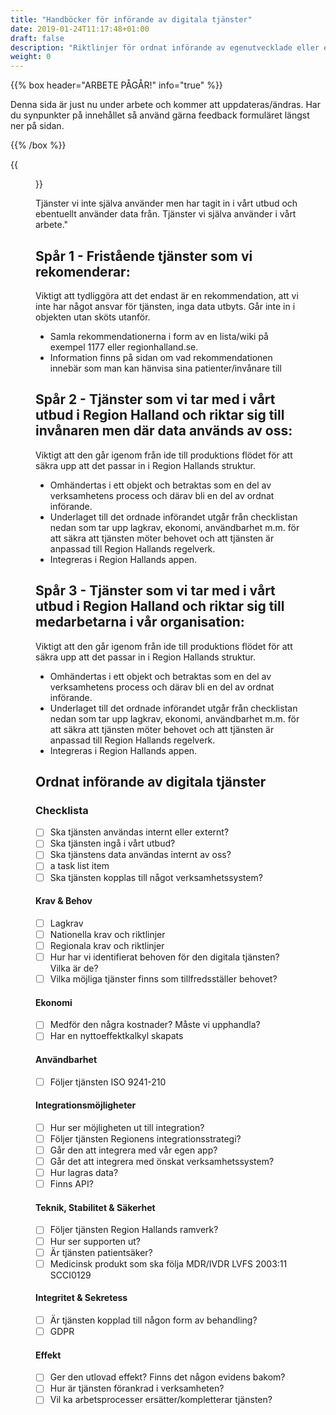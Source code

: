 ```yaml
---
title: "Handböcker för införande av digitala tjänster"
date: 2019-01-24T11:17:48+01:00
draft: false
description: "Riktlinjer för ordnat införande av egenutvecklade eller externt utvecklade digitala tjänster"
weight: 0
---
```


{{% box header="ARBETE PÅGÅR!" info="true" %}}

Denna sida är just nu under arbete och kommer att uppdateras/ändras. Har du synpunkter på innehållet så använd gärna feedback formuläret längst ner på sidan.

{{% /box %}}


{{<figure src="/images/handbocker/ordnatinforande/spar.png" link="/images/handbocker/ordnatinforande/spar.png" title="Ordnat införande - våra 3 spår">}}


Tjänster vi inte själva använder men har tagit in i vårt utbud och ebentuellt använder data från. Tjänster vi själva använder i vårt arbete."

## Spår 1 - Fristående tjänster som vi rekomenderar:

Viktigt att tydliggöra att det endast är en rekommendation, att vi inte har något ansvar för tjänsten, inga data utbyts. Går inte in i objekten utan sköts utanför.

   - Samla rekommendationerna i form av en lista/wiki på exempel 1177 eller regionhalland.se.
   - Information finns på sidan om vad rekommendationen innebär som man kan hänvisa sina patienter/invånare till

## Spår 2 - Tjänster som vi tar med i vårt utbud i Region Halland och riktar sig till invånaren men där data används av oss:

Viktigt att den går igenom från ide till produktions flödet för att säkra upp att det passar in i Region Hallands struktur.

   - Omhändertas i ett objekt och betraktas som en del av verksamhetens process och därav bli en del av ordnat införande.
   - Underlaget till det ordnade införandet utgår från checklistan nedan som tar upp lagkrav, ekonomi, användbarhet m.m. för att säkra att tjänsten möter behovet och att tjänsten är anpassad till Region Hallands regelverk.
   - Integreras i Region Hallands appen.

## Spår 3 - Tjänster som vi tar med i vårt utbud i Region Halland och riktar sig till medarbetarna i vår organisation:
Viktigt att den går igenom från ide till produktions flödet för att säkra upp att det passar in i Region Hallands struktur.

   - Omhändertas i ett objekt och betraktas som en del av verksamhetens process och därav bli en del av ordnat införande.
   - Underlaget till det ordnade införandet utgår från checklistan nedan som tar upp lagkrav, ekonomi, användbarhet m.m. för att säkra att tjänsten möter behovet och att tjänsten är anpassad till Region Hallands regelverk.
   - Integreras i Region Hallands appen.


## Ordnat införande av digitala tjänster

### Checklista
- [ ] Ska tjänsten användas internt eller externt?
- [ ] Ska tjänsten ingå i vårt utbud?
- [ ] Ska tjänstens data användas internt av oss?
- [ ] a task list item
- [ ] Ska tjänsten kopplas till något verksamhetssystem?

#### Krav & Behov

- [ ] Lagkrav
- [ ] Nationella krav och riktlinjer
- [ ] Regionala krav och riktlinjer
- [ ] Hur har vi identifierat behoven för den digitala tjänsten? Vilka är de?
- [ ] Vilka möjliga tjänster finns som tillfredsställer behovet?

#### Ekonomi

- [ ] Medför den några kostnader? Måste vi upphandla?
- [ ] Har en nyttoeffektkalkyl skapats

#### Användbarhet

- [ ] Följer tjänsten ISO 9241-210

#### Integrationsmöjligheter

- [ ] Hur ser möjligheten ut till integration?
- [ ] Följer tjänsten Regionens integrationsstrategi?
- [ ] Går den att integrera med vår egen app?
- [ ] Går det att integrera med önskat verksamhetssystem?
- [ ] Hur lagras data?
- [ ] Finns API?

#### Teknik, Stabilitet & Säkerhet

- [ ] Följer tjänsten Region Hallands ramverk?
- [ ] Hur ser supporten ut?
- [ ] Är tjänsten patientsäker?
- [ ] Medicinsk produkt som ska följa MDR/IVDR LVFS 2003:11 SCCI0129

#### Integritet & Sekretess
- [ ] Är tjänsten kopplad till någon form av behandling?
- [ ] GDPR

#### Effekt
- [ ] Ger den utlovad effekt? Finns det någon evidens bakom?
- [ ] Hur är tjänsten förankrad i verksamheten?
- [ ] Vil ka arbetsprocesser ersätter/kompletterar tjänsten?
